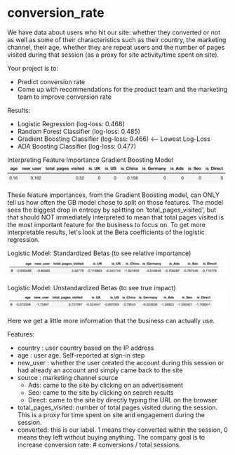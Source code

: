 # conversion_rate

We have data about users who hit our site: whether they converted or not as well as some of their characteristics such as their country, the marketing channel, their age, whether they are repeat users and the number of pages visited during that session (as a proxy for site activity/time spent on site).

Your project is to:
* Predict conversion rate
* Come up with recommendations for the product team and the marketing team to improve conversion rate

Results:
* Logistic Regression (log-loss: 0.468)
* Random Forest Classifier (log-loss: 0.485)
* Gradient Boosting Classifier (log-loss: 0.466) <-- Lowest Log-Loss
* ADA Boosting Classifier (log-loss: 0.477)  

Interpreting Feature Importance 
Gradient Boosting Model
![Feature Importances in Gradient Boosting model](data/feature_importances.png?raw=true "Feature Importances in Gradient Boosting Model")

These feature importances, from the Gradient Boosting model, can ONLY tell us how often the GB model chose to split on those features.  The model sees the biggest drop in entropy by splitting on 'total_pages_visited', but that should NOT immediately interpreted to mean that total pages visited is the most important feature for the business to focus on.  To get more interpretable results, let's look at the Beta coefficients of the logistic regression. 

Logistic Model: Standardized Betas (to see relative importance)
![Beta Coefficients in Logistic Regression Model](data/betas.png?raw=true "Beta Coefficients in Logistic Regression Model")

Logistic Model: Unstandardized Betas (to see true impact)
![Beta Coefficients in Logistic Regression Model](data/unstandardized_betas.png?raw=true "Beta Coefficients in Logistic Regression Model")

Here we get a little more information that the business can actually use.  

Features:
* country : user country based on the IP address
* age : user age. Self-reported at sign-in step
* new_user : whether the user created the account during this session or had already an
account and simply came back to the site
* source : marketing channel source
  * Ads: came to the site by clicking on an advertisement
  * Seo: came to the site by clicking on search results
  * Direct: came to the site by directly typing the URL on the browser
* total_pages_visited: number of total pages visited during the session. This is a proxy for
time spent on site and engagement during the session.
* converted: this is our label. 1 means they converted within the session, 0 means they left
without buying anything. The company goal is to increase conversion rate: # conversions
/ total sessions.

